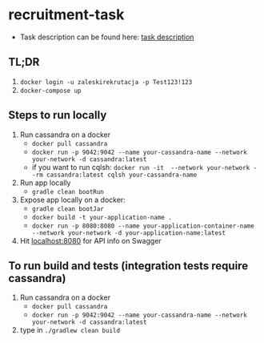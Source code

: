 
# recruitment-task
- Task description can be found here: [task description](TASK.md)

## TL;DR
1. `docker login -u zaleskirekrutacja -p Test123!123`
2. `docker-compose up`

## Steps to run locally
1. Run cassandra on a docker
    -  `docker pull cassandra`
    -  `docker run -p 9042:9042 --name your-cassandra-name --network your-network -d cassandra:latest`
    -  if you want to run cqlsh: `docker run -it  --network your-network --rm cassandra:latest cqlsh your-cassandra-name`
2. Run app locally
    - `gradle clean bootRun`
3. Expose app locally on a docker:
    - `gradle clean bootJar`
    - `docker build -t your-application-name . `
    - `docker run -p 8080:8080 --name your-application-container-name --network your-network -d your-application-name:latest`
4. Hit [localhost:8080](http://localhost:8080) for API info on Swagger

## To run build and tests (integration tests require cassandra)
1. Run cassandra on a docker
    -  `docker pull cassandra`
    -  `docker run -p 9042:9042 --name your-cassandra-name --network your-network -d cassandra:latest`
2. type in `./gradlew clean build`
